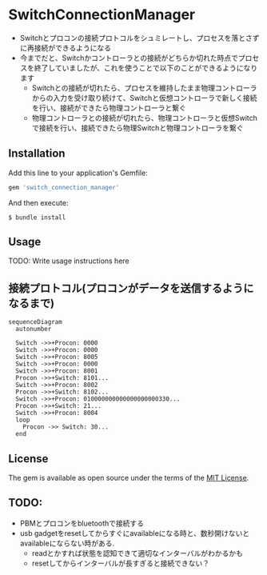 # SwitchConnectionManager
* Switchとプロコンの接続プロトコルをシュミレートし、プロセスを落とさずに再接続ができるようになる
* 今までだと、Switchかコントローラとの接続がどちらか切れた時点でプロセスを終了していましたが、これを使うことで以下のことができるようになります
  * Switchとの接続が切れたら、プロセスを維持したまま物理コントローラからの入力を受け取り続けて、Switchと仮想コントローラで新しく接続を行い、接続ができたら物理コントローラと繋ぐ
  * 物理コントローラとの接続が切れたら、物理コントローラと仮想Switchで接続を行い、接続できたら物理Switchと物理コントローラを繋ぐ

## Installation

Add this line to your application's Gemfile:

```ruby
gem 'switch_connection_manager'
```

And then execute:

    $ bundle install

## Usage

TODO: Write usage instructions here


## 接続プロトコル(プロコンがデータを送信するようになるまで)

```mermaid
sequenceDiagram
  autonumber

  Switch ->>+Procon: 0000
  Switch ->>+Procon: 0000
  Switch ->>+Procon: 8005
  Switch ->>+Procon: 0000
  Switch ->>+Procon: 8001
  Procon ->>+Switch: 8101...
  Switch ->>+Procon: 8002
  Procon ->>+Switch: 8102...
  Switch ->>+Procon: 010000000000000000000330...
  Procon ->>+Switch: 21...
  Switch ->>+Procon: 8004
  loop
    Procon ->> Switch: 30...
  end
```


## License

The gem is available as open source under the terms of the [MIT License](https://opensource.org/licenses/MIT).

## TODO:
* PBMとプロコンをbluetoothで接続する
* usb gadgetをresetしてからすぐにavailableになる時と、数秒開けないとavailableにならない時がある.
  * readとかすれば状態を認知できて適切なインターバルがわかるかも
  * resetしてからインターバルが長すぎると接続できない？
